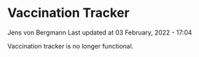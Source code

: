 Vaccination Tracker
================
Jens von Bergmann
Last updated at 03 February, 2022 - 17:04

Vaccination tracker is no longer functional.
